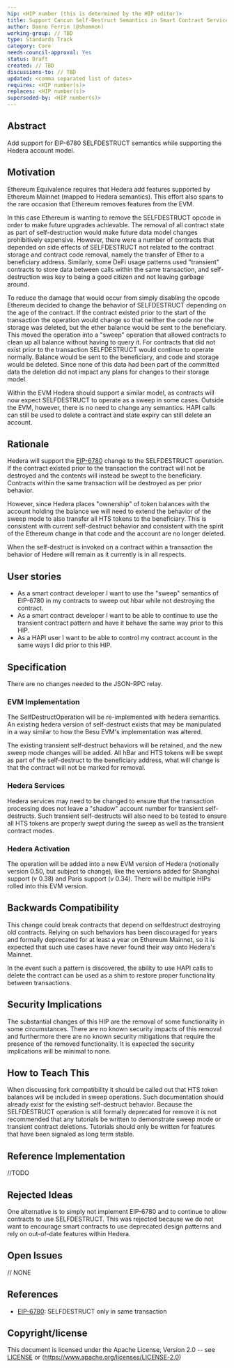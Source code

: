 ```yaml
---
hip: <HIP number (this is determined by the HIP editor)>
title: Support Cancun Self-Destruct Semantics in Smart Contract Services
author: Danno Ferrin (@shemnon)
working-group: // TBD
type: Standards Track
category: Core
needs-council-approval: Yes
status: Draft
created: // TBD
discussions-to: // TBD
updated: <comma separated list of dates>
requires: <HIP number(s)>
replaces: <HIP number(s)>
superseded-by: <HIP number(s)>
---
```


## Abstract

Add support for EIP-6780 SELFDESTRUCT semantics while supporting the Hedera
account model.

## Motivation

Ethereum Equivalence requires that Hedera add features supported by Ethereum
Mainnet (mapped to Hedera semantics). This effort also spans to the rare
occasion that Ethereum removes features from the EVM.

In this case Ethereum is wanting to remove the SELFDESTRUCT opcode in order to
make future upgrades achievable. The removal of all contract state as part of
self-destruction would make future data model changes prohibitively expensive.
However, there were a number of contracts that depended on side effects of
SELFDESTRUCT not related to the contract storage and contract code removal,
namely the transfer of Ether to a beneficiary address. Similarly, some DeFi
usage patterns used "transient" contracts to store data between calls within the
same transaction, and self-destruction was key to being a good citizen and not
leaving garbage around.

To reduce the damage that would occur from simply disabling the opcode Ethereum
decided to change the behavior of SELFDESTRUCT depending on the age of the
contract. If the contract existed prior to the start of the transaction the
operation would change so that neither the code nor the storage was deleted, but
the ether balance would be sent to the beneficiary. This moved the operation
into a "sweep" operation that allowed contracts to clean up all balance without
having to query it. For contracts that did not exist prior to the transaction
SELFDESTRUCT would continue to operate normally. Balance would be sent to the
beneficiary, and code and storage would be deleted. Since none of this data had
been part of the committed data the deletion did not impact any plans for
changes to their storage model.

Within the EVM Hedera should support a similar model, as contracts will now
expect SELFDESTRUCT to operate as a sweep in some cases. Outside the EVM,
however, there is no need to change any semantics. HAPI calls can still be used
to delete a contract and state expiry can still delete an account.

## Rationale

Hedera will support the [EIP-6780](https://eips.ethereum.org/EIPS/eip-6780)
change to the SELFDESTRUCT operation. If the contract existed prior to the
transaction the contract will not be destroyed and the contents will instead be
swept to the beneficiary. Contracts within the same transaction will be
destroyed as per prior behavior.

However, since Hedera places "ownership" of token balances with the account
holding the balance we will need to extend the behavior of the sweep mode to
also transfer all HTS tokens to the beneficiary. This is consistent with current
self-destruct behavior and consistent with the spirit of the Ethereum change in
that code and the account are no longer deleted.

When the self-destruct is invoked on a contract within a transaction the
behavior of Hedere will remain as it currently is in all respects.

## User stories

* As a smart contract developer I want to use the "sweep" semantics of EIP-6780
  in my contracts to sweep out hbar while not destroying the contract.
* As a smart contract developer I want to be able to continue to use the
  transient contract pattern and have it behave the same way prior to this HIP.
* As a HAPI user I want to be able to control my contract account in the same
  ways I did prior to this HIP.

## Specification

There are no changes needed to the JSON-RPC relay.

### EVM Implementation

The SelfDestructOperation will be re-implemented with hedera semantics. An
existing hedera version of self-destruct exists that may be manipulated in a way
similar to how the Besu EVM's implementation was altered.

The existing transient self-destruct behaviors will be retained, and the new
sweep mode changes will be added. All hBar and HTS tokens will be swept as part
of the self-destruct to the beneficiary address, what will change is that the
contract will not be marked for removal.

### Hedera Services

Hedera services may need to be changed to ensure that the transaction processing
does not leave a "shadow" account number for transient self-destructs. Such
transient self-destructs will also need to be tested to ensure all HTS tokens
are properly swept during the sweep as well as the transient contract modes.

### Hedera Activation

The operation will be added into a new EVM version of Hedera (notionally
version 0.50, but subject to change), like the versions added for Shanghai
support (v 0.38) and Paris support (v 0.34). There will be multiple HIPs rolled
into this EVM version.

## Backwards Compatibility

This change could break contracts that depend on selfdestruct destroying old
contracts. Relying on such behaviors has been discouraged for years and formally
deprecated for at least a year on Ethereum Mainnet, so it is expected that such
use cases have never found their way onto Hedera's Mainnet.

In the event such a pattern is discovered, the ability to use HAPI calls to
delete the contract can be used as a shim to restore proper functionality
between transactions.

## Security Implications

The substantial changes of this HIP are the removal of some functionality in
some circumstances. There are no known security impacts of this removal and
furthermore there are no known security mitigations that require the presence of
the removed functionality. It is expected the security implications will be
minimal to none.

## How to Teach This

When discussing fork compatibility it should be called out that HTS token
balances will be included in sweep operations. Such documentation should already
exist for the existing self-destruct behavior. Because the SELFDESTRUCT
operation is still formally deprecated for remove it is not recommended that any
tutorials be written to demonstrate sweep mode or transient contract deletions.
Tutorials should only be written for features that have been signaled as long
term stable.

## Reference Implementation

//TODO

## Rejected Ideas

One alternative is to simply not implement EIP-6780 and to continue to allow
contracts to use SELFDESTRUCT. This was rejected because we do not want to
encourage smart contracts to use deprecated design patterns and rely on
out-of-date features within Hedera.

## Open Issues

// NONE

## References

* [EIP-6780](https://eips.ethereum.org/EIPS/eip-6780): SELFDESTRUCT only in same
  transaction

## Copyright/license

This document is licensed under the Apache License, Version 2.0 --
see [LICENSE](../LICENSE) or (https://www.apache.org/licenses/LICENSE-2.0)
